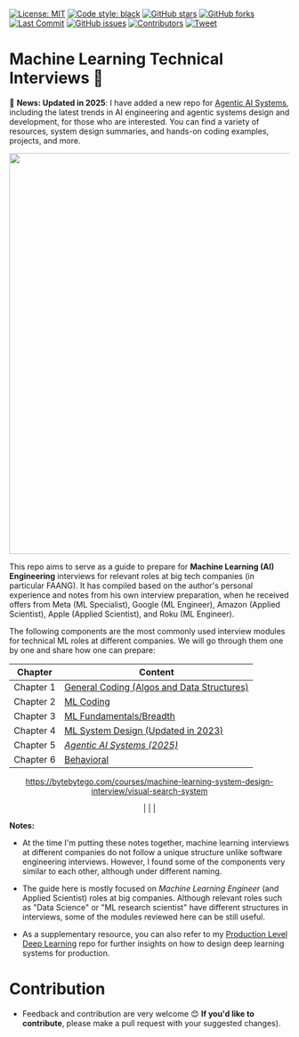[![License: MIT](https://img.shields.io/badge/License-MIT-blue.svg)](LICENSE) [![Code style: black](https://img.shields.io/badge/code%20style-black-000.svg)](https://github.com/psf/black) [![GitHub stars](https://img.shields.io/github/stars/alirezadir/Machine-Learning-Interviews?style=social)](https://github.com/alirezadir/Machine-Learning-Interviews/stargazers) [![GitHub forks](https://img.shields.io/github/forks/alirezadir/Machine-Learning-Interviews?style=social)](https://github.com/alirezadir/Machine-Learning-Interviews/network) [![Last Commit](https://img.shields.io/github/last-commit/alirezadir/Machine-Learning-Interviews)](https://github.com/alirezadir/Machine-Learning-Interviews/commits/main) [![GitHub issues](https://img.shields.io/github/issues/alirezadir/Machine-Learning-Interviews)](https://github.com/alirezadir/Machine-Learning-Interviews/issues) [![Contributors](https://img.shields.io/github/contributors/alirezadir/Machine-Learning-Interviews)](https://github.com/alirezadir/Machine-Learning-Interviews/graphs/contributors) [![Tweet](https://img.shields.io/twitter/url?label=Share%20on%20X&url=https%3A%2F%2Fgithub.com%2Falirezadir%2FMachine-Learning-Interviews&style=social)](https://twitter.com/intent/tweet?text=Check%20out%20Machine%20Learning%20Interviews%20by%20%40alirezadira%20%E2%80%94%20A%20guide%20to%20prepare%20for%20ML%20interviews!&url=https%3A%2F%2Fgithub.com%2Falirezadir%2FMachine-Learning-Interviews&hashtags=MachineLearning,MLinterviews,AI)
# Machine Learning Technical Interviews :robot: 

:newspaper: **News: Updated in 2025**: I have added a new repo for [Agentic AI Systems](https://github.com/alirezadir/Agentic-AI-Systems.git), including the latest trends in AI engineering and agentic systems design and development, for those who are interested. You can find a variety of resources, system design summaries, and hands-on coding examples, projects, and more. 

<p align="center">
<img width="720" src="src/imgs/MLI-Book-Cover.png">
</p>



This repo aims to serve as a guide to prepare for **Machine Learning (AI) Engineering** interviews for relevant roles at big tech companies (in particular FAANG). It has compiled based on the author's personal experience and notes from his own interview preparation, when he received offers from Meta (ML Specialist), Google (ML Engineer), Amazon (Applied Scientist), Apple (Applied Scientist), and Roku (ML Engineer).

The following components are the most commonly used interview modules for technical ML roles at different companies. We will go through them one by one and share how one can prepare:

<center>

 |Chapter | Content|
 |---| --- |
 | Chapter 1 	|  [General Coding (Algos and Data Structures)](src/lc-coding.md)	   | 
| Chapter 2 	| [ML Coding](src/MLC/ml-coding.md) 	|  	
| Chapter 3	| [ML Fundamentals/Breadth](src/ml-fundamental.md)| 
| Chapter 4 	| [ML System Design (Updated in 2023)](src/MLSD/ml-system-design.md)|
| Chapter 5 	| [*Agentic AI Systems (2025)*](https://github.com/alirezadir/Agentic-AI-Systems.git)|
| Chapter 6 	| [Behavioral](src/behavior.md)| 
https://bytebytego.com/courses/machine-learning-system-design-interview/visual-search-system

|  	|  	|  

</center>

**Notes:**
* At the time I'm putting these notes together, machine learning interviews at different companies do not follow a unique structure unlike software engineering interviews. However, I found some of the components very similar to each other, although under different naming.

* The guide here is mostly focused on *Machine Learning Engineer* (and Applied Scientist) roles at big companies. Although relevant roles such as "Data Science" or "ML research scientist" have different structures in interviews, some of the modules reviewed here can be still useful. 
<!-- For more understanding about different technical roles within ML umbrella you can refer to [Link](https://www.linkedin.com/pulse/machine-learning-engineer-vs-applied-scientist-whats-difference-suresh/) -->

* As a supplementary resource, you can also refer to my [Production Level Deep Learning](https://github.com/alirezadir/Production-Level-Deep-Learning) repo for further insights on how to design deep learning systems for production. 



# Contribution
* Feedback and contribution are very welcome :blush: 
**If you'd like to contribute**, please make a pull request with your suggested changes). 
